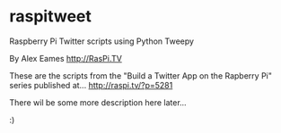 raspitweet
==========

Raspberry Pi Twitter scripts using Python Tweepy

By Alex Eames http://RasPi.TV

These are the scripts from the "Build a Twitter App on the Rapberry Pi" series published at...
http://raspi.tv/?p=5281

There wil be some more description here later...

:)

